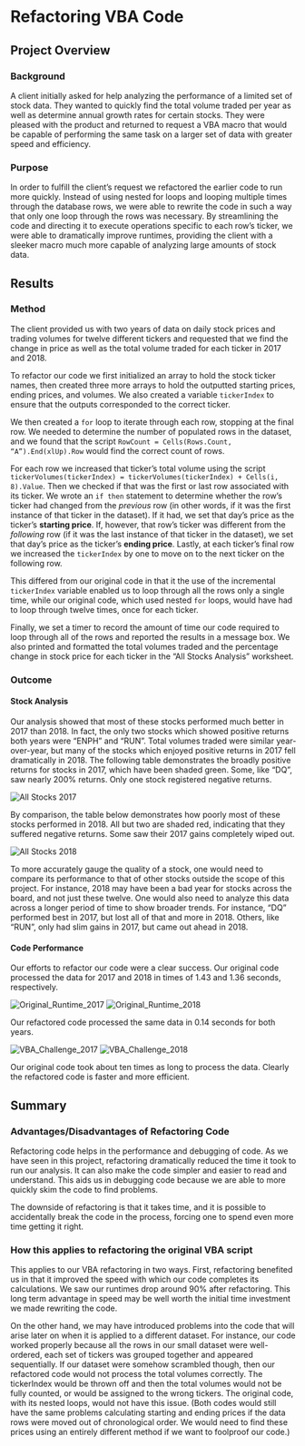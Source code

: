 # Refactoring VBA Code

## Project Overview
### Background
A client initially asked for help analyzing the performance of a limited set of stock data. They wanted to quickly find the total volume traded per year as well as determine annual growth rates for certain stocks. They were pleased with the product and returned to request a VBA macro that would be capable of performing the same task on a larger set of data with greater speed and efficiency.

### Purpose
In order to fulfill the client’s request we refactored the earlier code to run more quickly. Instead of using nested for loops and looping multiple times through the database rows, we were able to rewrite the code in such a way that only one loop through the rows was necessary. By streamlining the code and directing it to execute operations specific to each row’s ticker, we were able to dramatically improve runtimes, providing the client with a sleeker macro much more capable of analyzing large amounts of stock data.

## Results
### Method
The client provided us with two years of data on daily stock prices and trading volumes for twelve different tickers and requested that we find the change in price as well as the total volume traded for each ticker in 2017 and 2018. 

To refactor our code we first initialized an array to hold the stock ticker names, then created three more arrays to hold the outputted starting prices, ending prices, and volumes. We also created a variable `tickerIndex` to ensure that the outputs corresponded to the correct ticker.

We then created a `for` loop to iterate through each row, stopping at the final row. We needed to determine the number of populated rows in the dataset, and we found that the script `RowCount = Cells(Rows.Count, “A”).End(xlUp).Row` would find the correct count of rows.

For each row we increased that ticker’s total volume using the script `tickerVolumes(tickerIndex) = tickerVolumes(tickerIndex) + Cells(i, 8).Value`. Then we checked if that was the first or last row associated with its ticker. We wrote an `if then` statement to determine whether the row’s ticker had changed from the *previous* row (in other words, if it was the first instance of that ticker in the dataset). If it had, we set that day’s price as the ticker’s **starting price**. If, however, that row’s ticker was different from the *following* row (if it was the last instance of that ticker in the dataset), we set that day’s price as the ticker’s **ending price**. Lastly, at each ticker’s final row we increased the `tickerIndex` by one to move on to the next ticker on the following row.

This differed from our original code in that it the use of the incremental `tickerIndex` variable enabled us to loop through all the rows only a single time, while our original code, which used nested `for` loops, would have had to loop through twelve times, once for each ticker.
	
Finally, we set a timer to record the amount of time our code required to loop through all of the rows and reported the results in a message box. We also printed and formatted the total volumes traded and the percentage change in stock price for each ticker in the “All Stocks Analysis” worksheet.
	

		
### Outcome

#### Stock Analysis
Our analysis showed that most of these stocks performed much better in 2017 than 2018. In fact, the only two stocks which showed positive returns both years were “ENPH” and “RUN”. Total volumes traded were similar year-over-year, but many of the stocks which enjoyed positive returns in 2017 fell dramatically in 2018. The following table demonstrates the broadly positive returns for stocks in 2017, which have been shaded green. Some, like “DQ”, saw nearly 200% returns. Only one stock registered negative returns.

![All Stocks 2017](All_Stocks_2017.png)

By comparison, the table below demonstrates how poorly most of these stocks performed in 2018. All but two are shaded red, indicating that they suffered negative returns. Some saw their 2017 gains completely wiped out.

![All Stocks 2018](All_Stocks_2018.png)

To more accurately gauge the quality of a stock, one would need to compare its performance to that of other stocks outside the scope of this project. For instance, 2018 may have been a bad year for stocks across the board, and not just these twelve. One would also need to analyze this data across a longer period of time to show broader trends. For instance, “DQ” performed best in 2017, but lost all of that and more in 2018. Others, like “RUN”, only had slim gains in 2017, but came out ahead in 2018.


#### Code Performance
Our efforts to refactor our code were a clear success. Our original code processed the data for 2017 and 2018 in times of 1.43 and 1.36 seconds, respectively. 

![Original_Runtime_2017](Original_Runtime_2017.png)
![Original_Runtime_2018](Original_Runtime_2018.png)

Our refactored code processed the same data in 0.14 seconds for both years.

![VBA_Challenge_2017](VBA_Challenge_2017.png) 
![VBA_Challenge_2018](VBA_Challenge_2018.png)

Our original code took about ten times as long to process the data. Clearly the refactored code is faster and more efficient.

## Summary

### Advantages/Disadvantages of Refactoring Code
Refactoring code helps in the performance and debugging of code. As we have seen in this project, refactoring dramatically reduced the time it took to run our analysis. It can also make the code simpler and easier to read and understand. This aids us in debugging code because we are able to more quickly skim the code to find problems. 

The downside of refactoring is that it takes time, and it is possible to accidentally break the code in the process, forcing one to spend even more time getting it right.

### How this applies to refactoring the original VBA script
This applies to our VBA refactoring in two ways. First, refactoring benefited us in that it improved the speed with which our code completes its calculations. We saw our runtimes drop  around 90% after refactoring. This long term advantage in speed may be well worth the initial time investment we made rewriting the code.

On the other hand, we may have introduced problems into the code that will arise later on when it is applied to a different dataset. For instance, our code worked properly because all the rows in our small dataset were well-ordered, each set of tickers was grouped together and appeared sequentially. If our dataset were somehow scrambled though, then our refactored code would not process the total volumes correctly. The tickerIndex would be thrown off and then the total volumes would not be fully counted, or would be assigned to the wrong tickers. The original code, with its nested loops, would not have this issue. (Both codes would still have the same problems calculating starting and ending prices if the data rows were moved out of chronological order. We would need to find these prices using an entirely different method if we want to foolproof our code.)

